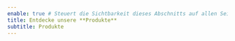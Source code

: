 ```yaml
---
enable: true # Steuert die Sichtbarkeit dieses Abschnitts auf allen Seiten, auf denen er verwendet wird
title: Entdecke unsere **Produkte**
subtitle: Produkte
---
```


